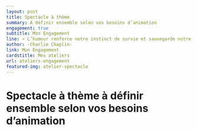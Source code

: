 ```yaml
---
layout: post
title: Spectacle à thème
summary: A définir ensemble selon vos besoins d’animation
engagement: true
subtitle: Mon Engagement
line: « L’humour renforce notre instinct de survie et sauvegarde notre santé d’esprit »
author: -Charlie Chaplin-
link: Mon Engagement
cardstitle: Mes ateliers
url: ateliers-engagement
featured-img: atelier-spectacle
---
```


# Spectacle à thème à définir ensemble selon vos besoins d’animation


<!-- Un accompagnement collectif (pour les commerciaux) et individuel (pour le manager) sur mesure pour une durée de 12 mois minimum afin d’avoir un suivi opérationnel et ainsi mesurer l’efficacité de l’accompagnement collectif sur la durée.

Les plus :

1. Optimiser la visibilité des résultats sur le terrain
2. Accompagner le manager durant la mission (Fréquence des rendez-vous à fixer avec le  manager) afin d’apporter des outils efficaces et pérennes.
3. Positionner le manager au cœur du pilotage et de l’action
4. Passer de l’atelier à l’action : « Je dis, je fais » et « j’ajuste » avec feedbacks sur ce qui fonctionne et sur ce qui peut être amélioré. Point avec le manager et l’équipe -->

